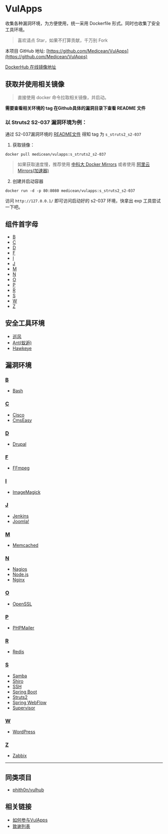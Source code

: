 # VulApps

收集各种漏洞环境，为方便使用，统一采用 Dockerfile 形式。同时也收集了安全工具环境。

> 喜欢请点 Star，如果不打算贡献，千万别 Fork

本项目 GitHub 地址: [https://github.com/Medicean/VulApps](https://github.com/Medicean/VulApps)

[DockerHub 在线镜像地址](https://hub.docker.com/r/medicean/vulapps/)

## 获取并使用相关镜像

> 直接使用 docker 命令拉取相关镜像，并启动。

**需要查看相关环境的 tag 在Github具体的漏洞目录下查看 README 文件**

### 以 Struts2 S2-037 漏洞环境为例：

通过 S2-037漏洞环境的 [README文件](./s/struts2/s2-037/README.md) 得知 tag 为 `s_struts2_s2-037`

1. 获取镜像：

 ```
docker pull medicean/vulapps:s_struts2_s2-037
 ```

 > 如果获取速度慢，推荐使用 [中科大 Docker Mirrors](https://lug.ustc.edu.cn/wiki/mirrors/help/docker) 或者使用 [阿里云 Mirrors(加速器)](https://cr.console.aliyun.com/#/accelerator)

2. 创建并启动容器

 ```
docker run -d -p 80:8080 medicean/vulapps:s_struts2_s2-037
 ```

访问 `http://127.0.0.1/` 即可访问启动好的 s2-037 环境，快拿出 exp 工具尝试一下吧。

## 组件首字母

* [B](#b)
* [C](#c)
* [D](#d)
* [F](#f)
* [I](#i)
* [J](#j)
* [M](#m)
* [N](#n)
* [O](#o)
* [P](#p)
* [R](#r)
* [S](#s)
* [W](#w)
* [Z](#z)

## 安全工具环境

* [巡风](./tools/xunfeng/)
* [Ant(蚁逅)](./tools/ant/)
* [Hawkeye](./tools/hawkeye)

## 漏洞环境

### [B](./b/)<div id="b"></div>

* [Bash](./b/bash/)

### [C](./c/)<div id="c"></div>

* [Cisco](./c/cisco/)
* [CmsEasy](./c/cmseasy/)

### [D](./d/)<div id="d"></div>

* [Drupal](./d/drupal/)

### [F](./f/)<div id="f"></div>

* [FFmpeg](./i/ffmpeg/)

### [I](./i/)<div id="i"></div>

* [ImageMagick](./i/imagemagick/)

### [J](./j/)<div id="j"></div>

* [Jenkins](./j/jenkins/)
* [Joomla!](./j/joomla/)

### [M](./m/)<div id="m"></div>

* [Memcached](./m/memcached/)

### [N](./n/)<div id="n"></div>

* [Nagios](./n/nagios/)
* [Node.js](./n/nodejs/)
* [Nginx](./n/nginx/)

### [O](./o/)<div id="o"></div>

* [OpenSSL](./o/openssl/)

### [P](./p/)<div id="p"></div>

* [PHPMailer](./p/phpmailer/)

### [R](./r/)<div id="r"></div>

* [Redis](./r/redis/)

### [S](./s/)<div id="s"></div>

* [Samba](./s/samba/)
* [Shiro](./s/shiro/)
* [SSH](./s/ssh/)
* [Spring Boot](./s/springboot/)
* [Struts2](./s/struts2/)
* [Spring WebFlow](./s/springwebflow/)
* [Supervisor](./s/supervisor/)

### [W](./w/)<div id="w"></div>

* [WordPress](./w/wordpress/)

### [Z](./z/)<div id="z"></div>

* [Zabbix](./z/zabbix/)

---

## 同类项目

* [phith0n/vulhub](https://github.com/phith0n/vulhub)

## 相关链接

* [如何参与VulApps](./.github/CONTRIBUTING.md)
* [致谢列表](./THANKS.md)
